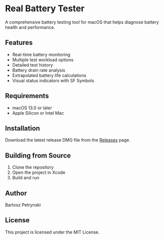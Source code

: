 # Real Battery Tester

A comprehensive battery testing tool for macOS that helps diagnose battery health and performance.

## Features

- Real-time battery monitoring
- Multiple test workload options
- Detailed test history
- Battery drain rate analysis
- Extrapolated battery life calculations
- Visual status indicators with SF Symbols

## Requirements

- macOS 13.0 or later
- Apple Silicon or Intel Mac

## Installation

Download the latest release DMG file from the [Releases](https://github.com/bpetrynski/real-battery-tester/releases) page.

## Building from Source

1. Clone the repository
2. Open the project in Xcode
3. Build and run

## Author

Bartosz Petrynski

## License

This project is licensed under the MIT License.
